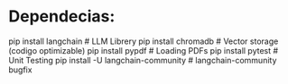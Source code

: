 # Dependecias:
pip install langchain # LLM Librery
pip install chromadb # Vector storage (codigo optimizable)
pip install pypdf # Loading PDFs
pip install pytest # Unit Testing
pip install -U langchain-community # langchain-community bugfix
